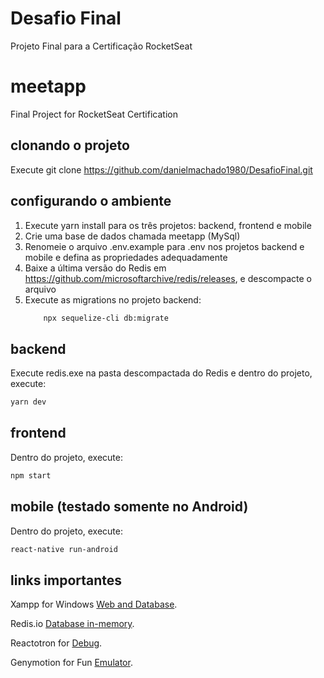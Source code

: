 # Desafio Final

Projeto Final para a Certificação RocketSeat

# meetapp

Final Project for RocketSeat Certification

## clonando o projeto

Execute git clone https://github.com/danielmachado1980/DesafioFinal.git

## configurando o ambiente

1. Execute yarn install para os três projetos: backend, frontend e mobile
2. Crie uma base de dados chamada meetapp (MySql)
3. Renomeie o arquivo .env.example para .env nos projetos backend e mobile e defina as propriedades adequadamente
4. Baixe a última versão do Redis em https://github.com/microsoftarchive/redis/releases, e descompacte o arquivo
5. Execute as migrations no projeto backend:
   ```sh
       npx sequelize-cli db:migrate
   ```

## backend

Execute redis.exe na pasta descompactada do Redis e dentro do projeto, execute:

```sh
yarn dev
```

## frontend

Dentro do projeto, execute:

```sh
npm start
```

## mobile (testado somente no Android)

Dentro do projeto, execute:

```sh
react-native run-android
```

## links importantes

Xampp for Windows [Web and Database](https://www.apachefriends.org/pt_br/download.html).

Redis.io [Database in-memory](https://redis.io/download).

Reactotron for [Debug](https://github.com/infinitered/reactotron).

Genymotion for Fun [Emulator](https://www.genymotion.com/fun-zone/).
